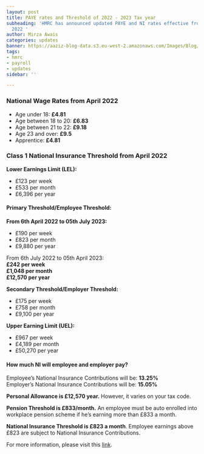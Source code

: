 ```yaml
---
layout: post
title: PAYE rates and Threshold of 2022 - 2023 Tax year
subheading: 'HMRC has announced updated PAYE and NI rates effective from 6th of April
  2022 '
author: Mirza Awais
categories: updates
banner: https://aaziz-blog-data.s3.eu-west-2.amazonaws.com/Images/Blog/Paye-rates-and-threshold-of-2022-2023/herocnv.jpg
tags:
- hmrc
- payroll
- updates
sidebar: ''

---
```

### **National Wage Rates from April 2022**

* Age under 18: **£4.81**
* Age between 18 to 20: **£6.83**
* Age between 21 to 22: **£9.18**
* Age 23 and over: **£9.5**
* Apprentice: **£4.81**

### **Class 1 National Insurance Threshold from April 2022**

**Lower Earnings Limit (LEL):**

* £123 per week
* £533 per month
* £6,396 per year

#### Primary Threshold/Employee Threshold:

**From 6th April 2022 to 05th July 2023:**

* £190 per week
* £823 per month
* £9,880 per year

From 6th July 2022 to 05th April 2023:  
**£242 per week  
£1,048 per month  
£12,570 per year**

**Secondary Threshold/Employer Threshold:**

* £175 per week
* £758 per month
* £9,100 per year

**Upper Earning Limit (UEL):**

* £967 per week
* £4,189 per month
* £50,270 per year

#### **How much NI will employee and employer pay?**

Employee’s National Insurance Contributions will be: **13.25%**  
Employer’s National Insurance Contributions will be: **15.05%**

**Personal Allowance is £12,570 year.** However, it varies on your tax code.

**Pension Threshold is £833/month.** An employee must be auto enrolled into workplace pension scheme if he’s earning more than £833 a month.

**National Insurance Threshold is £823 a month**. Employee earnings above £823 are subject to National Insurance Contributions.

For more information, please visit this [link](https://www.gov.uk/guidance/rates-and-thresholds-for-employers-2022-to-2023).